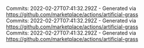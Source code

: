 Commits: 2022-02-27T07:41:32.292Z - Generated via https://github.com/marketplace/actions/artificial-grass
<br>
Commits: 2022-02-27T07:41:32.292Z - Generated via https://github.com/marketplace/actions/artificial-grass
<br>
Commits: 2022-02-27T07:41:32.292Z - Generated via https://github.com/marketplace/actions/artificial-grass
<br>
